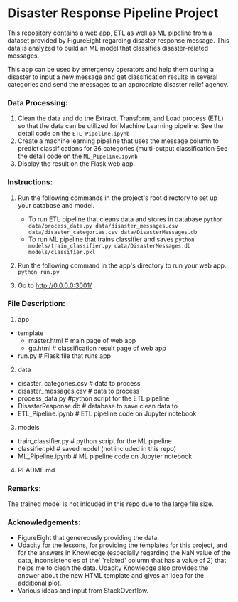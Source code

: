 # Disaster Response Pipeline Project

This repository contains a web app, ETL as well as ML pipeline from a dataset provided by FigureEight regarding disaster response message. This data is analyzed to build an ML model that classifies disaster-related messages.

This app can be used by emergency operators and help them during a disaster to input a new message and get classification results in several categories and send the messages to an appropriate disaster relief agency.

### Data Processing:
1. Clean the data and do the Extract, Transform, and Load process (ETL) so that the data can be utilized for Machine Learning pipeline. See the detail code on the `ETL_Pipeline.ipynb`
2. Create a machine learning pipeline that uses the message column to predict classifications for 36 categories (multi-output classification See the detail code on the `ML_Pipeline.ipynb`
3. Display the result on the Flask web app.


### Instructions:
1. Run the following commands in the project's root directory to set up your database and model.

    - To run ETL pipeline that cleans data and stores in database
        `python data/process_data.py data/disaster_messages.csv data/disaster_categories.csv data/DisasterMessages.db`
    - To run ML pipeline that trains classifier and saves
        `python models/train_classifier.py data/DisasterMessages.db models/classifier.pkl`

2. Run the following command in the app's directory to run your web app.
    `python run.py`

3. Go to http://0.0.0.0:3001/

### File Description:
1. app
- template
    - master.html # main page of web app
    - go.html # classification result page of web app
- run.py # Flask file that runs app
2. data
- disaster_categories.csv # data to process
- disaster_messages.csv # data to process
- process_data.py #python script for the ETL pipeline
- DisasterResponse.db # database to save clean data to
- ETL_Pipeline.ipynb # ETL pipeline code on Jupyter notebook
3. models
- train_classifier.py # python script for the ML pipeline
- classifier.pkl # saved model (not included in this repo)
- ML_Pipeline.ipynb # ML pipeline code on Jupyter notebook
4. README.md

### Remarks:
The trained model is not inlcuded in this repo due to the large file size.

### Acknowledgements:
- FigureEight that genereously providing the data.
- Udacity for the lessons, for providing the templates for this project, and for the answers in Knowledge (especially regarding the NaN value of the data, inconsistencies of the' 'related' column that has a value of 2) that helps me to clean the data. Udacity Knowledge  also provides the answer about the new HTML template and gives an idea for the additional plot.
- Various ideas and input from StackOverflow.
